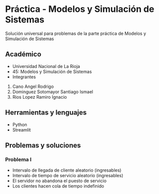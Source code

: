 # Práctica - Modelos y Simulación de Sistemas

Solución universal para problemas de la parte práctica de Modelos y Simulación de Sistemas

## Académico

- Universidad Nacional de La Rioja
- 45: Modelos y Simulación de Sistemas
- Integrantes
1. Cano Angel Rodrigo
2. Dominguez Sotomayor Santiago Ismael
3. Rios Lopez Ramiro Ignacio

## Herramientas y lenguajes

- Python
- Streamlit

## Problemas y soluciones
### Problema I
- Intervalo de llegada de cliente aleatorio (ingresables)
- Intervalo de tiempo de servicio aleatorio (ingresables)
- El servidor no abandona el puesto de servicio
- Los clientes hacen cola de tiempo indefinido
